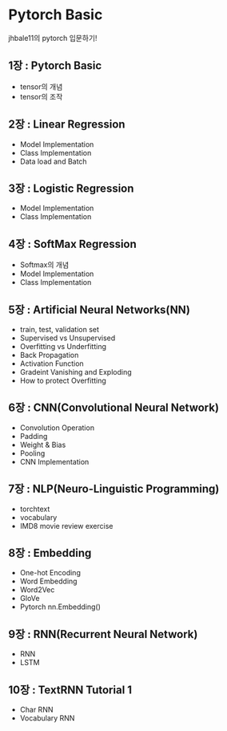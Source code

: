 # Pytorch Basic
jhbale11의 pytorch 입문하기!

## 1장 : Pytorch Basic
- tensor의 개념
- tensor의 조작

## 2장 : Linear Regression
- Model Implementation
- Class Implementation
- Data load and Batch

## 3장 : Logistic Regression
- Model Implementation
- Class Implementation

## 4장 : SoftMax Regression
- Softmax의 개념
- Model Implementation
- Class Implementation

## 5장 : Artificial Neural Networks(NN)
- train, test, validation set
- Supervised vs Unsupervised
- Overfitting vs Underfitting
- Back Propagation
- Activation Function
- Gradeint Vanishing and Exploding
- How to protect Overfitting

## 6장 : CNN(Convolutional Neural Network)
- Convolution Operation
- Padding
- Weight & Bias
- Pooling
- CNN Implementation

## 7장 : NLP(Neuro-Linguistic Programming)
- torchtext
- vocabulary
- IMD8 movie review exercise

## 8장 : Embedding
- One-hot Encoding
- Word Embedding
- Word2Vec
- GloVe
- Pytorch nn.Embedding()

## 9장 : RNN(Recurrent Neural Network)
- RNN
- LSTM

## 10장 : TextRNN Tutorial 1
- Char RNN
- Vocabulary RNN
